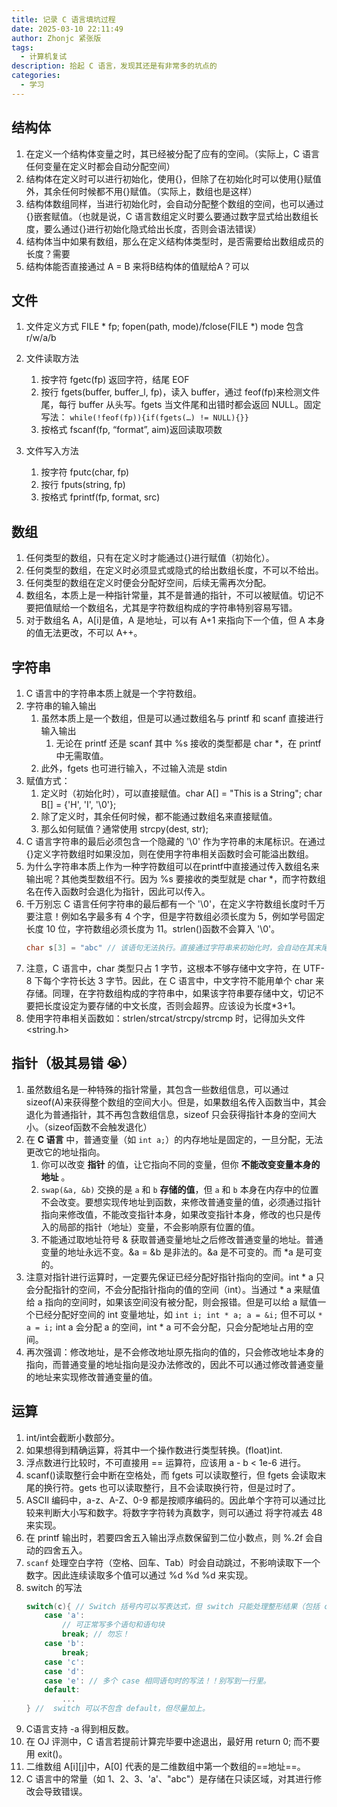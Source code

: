 ```yaml
---
title: 记录 C 语言填坑过程
date: 2025-03-10 22:11:49
author: Zhonjc 紧张版
tags:
  - 计算机复试
description: 拾起 C 语言，发现其还是有非常多的坑点的
categories:
  - 学习
---
```


## 结构体

1. 在定义一个结构体变量之时，其已经被分配了应有的空间。（实际上，C 语言任何变量在定义时都会自动分配空间）
2. 结构体在定义时可以进行初始化，使用{}，但除了在初始化时可以使用{}赋值外，其余任何时候都不用{}赋值。（实际上，数组也是这样）
3. 结构体数组同样，当进行初始化时，会自动分配整个数组的空间，也可以通过{}嵌套赋值。（也就是说，C 语言数组定义时要么要通过数字显式给出数组长度，要么通过{}进行初始化隐式给出长度，否则会语法错误）
4. 结构体当中如果有数组，那么在定义结构体类型时，是否需要给出数组成员的长度？需要
5. 结构体能否直接通过 A = B 来将B结构体的值赋给A？可以

## 文件

1. 文件定义方式 FILE * fp; fopen(path, mode)/fclose(FILE *) mode 包含 r/w/a/b
2. 文件读取方法
	1. 按字符 fgetc(fp) 返回字符，结尾 EOF
	2. 按行 fgets(buffer, buffer_l, fp)，读入 buffer，通过 feof(fp)来检测文件尾，每行 buffer 从头写。fgets 当文件尾和出错时都会返回 NULL。固定写法：
		` while(!feof(fp)){if(fgets(…) != NULL){}} `
	3. 按格式 fscanf(fp, “format”, aim)返回读取项数

3. 文件写入方法
	1. 按字符 fputc(char, fp) 
	2. 按行 fputs(string, fp)
	3. 按格式 fprintf(fp, format, src)

## 数组

1. 任何类型的数组，只有在定义时才能通过{}进行赋值（初始化）。
2. 任何类型的数组，在定义时必须显式或隐式的给出数组长度，不可以不给出。
3. 任何类型的数组在定义时便会分配好空间，后续无需再次分配。
4. 数组名，本质上是一种指针常量，其不是普通的指针，不可以被赋值。切记不要把值赋给一个数组名，尤其是字符数组构成的字符串特别容易写错。
5. 对于数组名 A，A\[i]是值，A 是地址，可以有 A+1 来指向下一个值，但 A 本身的值无法更改，不可以 A++。

## 字符串

1. C 语言中的字符串本质上就是一个字符数组。
2. 字符串的输入输出
	1. 虽然本质上是一个数组，但是可以通过数组名与 printf 和 scanf 直接进行输入输出
		1. 无论在 printf 还是 scanf 其中 %s 接收的类型都是 char \*，在 printf 中无需取值。
	2. 此外，fgets 也可进行输入，不过输入流是 stdin
3. 赋值方式：
	1. 定义时（初始化时），可以直接赋值。char A[] = "This is a String"; char B[] = {'H', 'I', '\0'}; 
	2. 除了定义时，其余任何时候，都不能通过数组名来直接赋值。
	3. 那么如何赋值？通常使用 strcpy(dest, str);
4. C 语言字符串的最后必须包含一个隐藏的 '\0' 作为字符串的末尾标识。在通过{}定义字符数组时如果没加，则在使用字符串相关函数时会可能溢出数组。
5. 为什么字符串本质上作为一种字符数组可以在printf中直接通过传入数组名来输出呢？其他类型数组不行。因为 %s 要接收的类型就是 char \*，而字符数组名在传入函数时会退化为指针，因此可以传入。
6. 千万别忘 C 语言任何字符串的最后都有一个 '\0'，在定义字符数组长度时千万要注意！例如名字最多有 4 个字，但是字符数组必须长度为 5，例如学号固定长度 10 位，字符数组必须长度为 11。strlen()函数不会算入 '\0'。
	```c
	char s[3] = "abc" // 该语句无法执行。直接通过字符串来初始化时，会自动在其末尾添加 '\0' 
	```
7. 注意，C 语言中，char 类型只占 1 字节，这根本不够存储中文字符，在 UTF-8 下每个字符长达 3 字节。因此，在 C 语言中，中文字符不能用单个 char 来存储。同理，在字符数组构成的字符串中，如果该字符串要存储中文，切记不要把长度设定为要存储的中文长度，否则会超界。应该设为长度*3+1。
8. 使用字符串相关函数如：strlen/strcat/strcpy/strcmp 时，记得加头文件 \<string.h\>

## 指针（极其易错 😭）

1. 虽然数组名是一种特殊的指针常量，其包含一些数组信息，可以通过 sizeof(A)来获得整个数组的空间大小。但是，如果数组名传入函数当中，其会退化为普通指针，其不再包含数组信息，sizeof 只会获得指针本身的空间大小。（sizeof函数不会触发退化）
2. 在 **C 语言** 中，普通变量（如 `int a;`）的内存地址是固定的，一旦分配，无法更改它的地址指向。
	1. 你可以改变 **指针** 的值，让它指向不同的变量，但你 **不能改变变量本身的地址** 。
	2. `swap(&a, &b)` 交换的是 `a` 和 `b` **存储的值**，但 `a` 和 `b` 本身在内存中的位置不会改变。要想实现传地址到函数，来修改普通变量的值，必须通过指针指向来修改值，不能改变指针本身，如果改变指针本身，修改的也只是传入的局部的指针（地址）变量，不会影响原有位置的值。
	3. 不能通过取地址符号 & 获取普通变量地址之后修改普通变量的地址。普通变量的地址永远不变。&a = &b 是非法的。&a 是不可变的。而 \*a 是可变的。
3. 注意对指针进行运算时，一定要先保证已经分配好指针指向的空间。int \* a 只会分配指针的空间，不会分配指针指向的值的空间（int）。当通过 \* a 来赋值给 a 指向的空间时，如果该空间没有被分配，则会报错。但是可以给 a 赋值一个已经分配好空间的 int 变量地址，如 `int i; int * a; a = &i;` 但不可以 `* a = i;` int a 会分配 a 的空间，int \* a 可不会分配，只会分配地址占用的空间。
4. 再次强调：修改地址，是不会修改地址原先指向的值的，只会修改地址本身的指向，而普通变量的地址指向是没办法修改的，因此不可以通过修改普通变量的地址来实现修改普通变量的值。

## 运算

1. int/int会截断小数部分。
2. 如果想得到精确运算，将其中一个操作数进行类型转换。(float)int.
3. 浮点数进行比较时，不可直接用 == 运算符，应该用 a - b < 1e-6 进行。
4. scanf()读取整行会中断在空格处，而 fgets 可以读取整行，但 fgets 会读取末尾的换行符。gets 也可以读取整行，且不会读取换行符，但是过时了。
5. ASCII 编码中，a-z、A-Z、0-9 都是按顺序编码的。因此单个字符可以通过比较来判断大小写和数字。将数字字符转为真数字，则可以通过 将字符减去 48 来实现。
6. 在 printf 输出时，若要四舍五入输出浮点数保留到二位小数点，则 %.2f 会自动的四舍五入。
7. `scanf` 处理空白字符（空格、回车、Tab）时会自动跳过，不影响读取下一个数字。因此连续读取多个值可以通过 %d %d %d 来实现。
8. switch 的写法
	```c
	switch(c){ // Switch 括号内可以写表达式，但 switch 只能处理整形结果（包括 char）
		case 'a':
			// 可正常写多个语句和语句块
			break; // 勿忘！
		case 'b':
			break;
		case 'c':
		case 'd':
		case 'e': // 多个 case 相同语句时的写法！！别写到一行里。
		default:
			...
	} //  switch 可以不包含 default，但尽量加上。
	```
9. C语言支持 -a 得到相反数。
10. 在 OJ 评测中，C 语言若提前计算完毕要中途退出，最好用 return 0; 而不要用 exit()。
11. 二维数组 A\[i]\[j]中，A\[0] 代表的是二维数组中第一个数组的==地址==。
12. C 语言中的常量（如 1、2、3、'a'、"abc"）是存储在只读区域，对其进行修改会导致错误。